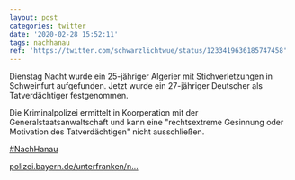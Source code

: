 ```yaml
---
layout: post
categories: twitter
date: '2020-02-28 15:52:11'
tags: nachhanau
ref: 'https://twitter.com/schwarzlichtwue/status/1233419636185747458'
---
```

Dienstag Nacht wurde ein 25-jähriger Algerier mit Stichverletzungen in Schweinfurt aufgefunden. Jetzt wurde ein 27-jähriger Deutscher als Tatverdächtiger festgenommen. 

Die Kriminalpolizei ermittelt in Koorperation mit der Generalstaatsanwaltschaft und kann eine "rechtsextreme Gesinnung oder Motivation des Tatverdächtigen" nicht ausschließen.

[#NachHanau](/t/nachhanau)

[polizei.bayern.de/unterfranken/n…](https://www.polizei.bayern.de/unterfranken/news/presse/aktuell/index.html/310559) 
